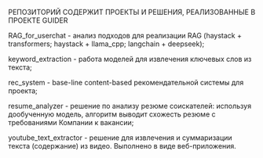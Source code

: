 РЕПОЗИТОРИЙ СОДЕРЖИТ ПРОЕКТЫ И РЕШЕНИЯ, РЕАЛИЗОВАННЫЕ В ПРОЕКТЕ GUIDER

RAG_for_userchat - анализ подходов для реализации RAG (haystack + transformers; haystack + llama_cpp; langchain + deepseek);

keyword_extraction - работа моделей для извлечения ключевых слов из текста;

rec_system - base-line content-based рекомендательной системы для проекта;

resume_analyzer - решение по анализу резюме соискателей: используя дообученную модель, алгоритм выводит схожесть резюме с требованиями Компании к вакансии;

youtube_text_extractor - решение для извлечения и суммаризации текста (содержание) из видео. Выполнено в виде веб-приложения.
